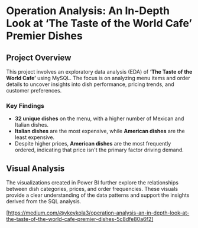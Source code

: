 # Operation Analysis: An In-Depth Look at ‘The Taste of the World Cafe’ Premier Dishes

## Project Overview

This project involves an exploratory data analysis (EDA) of **‘The Taste of the World Cafe’** using MySQL. The focus is on analyzing menu items and order details to uncover insights into dish performance, pricing trends, and customer preferences.

### Key Findings
- **32 unique dishes** on the menu, with a higher number of Mexican and Italian dishes.
- **Italian dishes** are the most expensive, while **American dishes** are the least expensive.
- Despite higher prices, **American dishes** are the most frequently ordered, indicating that price isn't the primary factor driving demand.

## Visual Analysis
The visualizations created in Power BI further explore the relationships between dish categories, prices, and order frequencies. These visuals provide a clear understanding of the data patterns and support the insights derived from the SQL analysis.

[https://medium.com/@vkeykola3/operation-analysis-an-in-depth-look-at-the-taste-of-the-world-cafe-premier-dishes-5c8dfe80a6f2]
